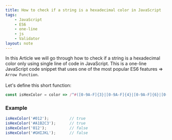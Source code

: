 ```yaml
---
title: How to check if a string is a hexadecimal color in JavaScript
tags:
    - JavaScript
    - ES6
    - one-line
    - js
    - Validator
layout: note
---
```




In this Article we will go through how to check if a string is a hexadecimal color only using single line of code in JavaScript.
This is a one-line JavaScript code snippet that uses one of the most popular ES6 features => `Arrow Function`.
<br/>
<br/>
Let's define this short function:

```js {.wrap}
const isHexColor = color => /^#([0-9A-F]{3}|[0-9A-F]{4}|[0-9A-F]{6}|[0-9A-F]{8})$/i.test(color);
```

### Example

```js {.wrap}
isHexColor('#012');         // true
isHexColor('#A1B2C3');      // true
isHexColor('012');          // false
isHexColor('#GHIJKL');      // false
```
